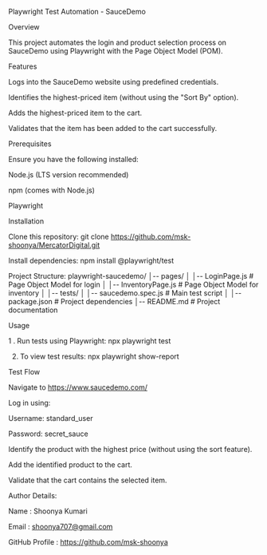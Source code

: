 Playwright Test Automation - SauceDemo

Overview

This project automates the login and product selection process on SauceDemo using Playwright with the Page Object Model (POM).

Features

Logs into the SauceDemo website using predefined credentials.

Identifies the highest-priced item (without using the "Sort By" option).

Adds the highest-priced item to the cart.

Validates that the item has been added to the cart successfully.

Prerequisites

Ensure you have the following installed:

Node.js (LTS version recommended)

npm (comes with Node.js)

Playwright

Installation

Clone this repository: 
git clone https://github.com/msk-shoonya/MercatorDigital.git


Install dependencies:
npm install @playwright/test

Project Structure:
playwright-saucedemo/
│-- pages/
│   │-- LoginPage.js          # Page Object Model for login
│   │-- InventoryPage.js      # Page Object Model for inventory
│
│-- tests/
│   │-- saucedemo.spec.js     # Main test script
│
│-- package.json             # Project dependencies
│-- README.md                # Project documentation

Usage

1 . Run tests using Playwright:
   npx playwright test

2. To view test results:
   npx playwright show-report

Test Flow

Navigate to https://www.saucedemo.com/

Log in using:

Username: standard_user

Password: secret_sauce

Identify the product with the highest price (without using the sort feature).

Add the identified product to the cart.

Validate that the cart contains the selected item.

Author Details:

 Name : Shoonya Kumari

Email : shoonya707@gmail.com

GitHub Profile : https://github.com/msk-shoonya
